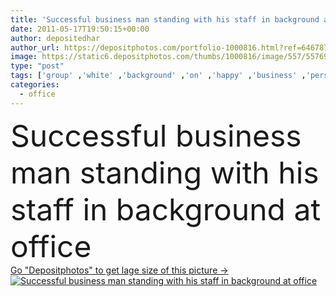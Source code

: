 ```yaml
---
title: 'Successful business man standing with his staff in background at office'
date: 2011-05-17T19:50:15+00:00
author: depositedhar
author_url: https://depositphotos.com/portfolio-1000816.html?ref=64678756
image: https://static6.depositphotos.com/thumbs/1000816/image/557/5576920/api_thumb_450.jpg?forcejpeg=true
type: "post"
tags: ['group' ,'white' ,'background' ,'on' ,'happy' ,'business' ,'person' ,'human' ,'girl' ,'female' ,'young' ,'people' ,'success' ,'fresh' ,'portrait' ,'smile' ,'board' ,'male' ,'face' ,'man' ,'modern' ,'blur' ,'corporate' ,'office' ,'woman' ,'communication' ,'working' ,'manager' ,'with' ,'professional' ,'businessman' ,'together' ,'looking' ,'leader' ,'lady' ,'in' ,'executive' ,'team' ,'worker' ,'positive' ,'standing' ,'mature' ,'senior' ,'At' ,'successful' ,'meeting' ,'staff' ,'businesswoman' ,'confident' ,'businesspeople' ]
categories: 
  - office
---
```

<div aling="center">
            <font size="60"> Successful business man standing with his staff in background at office</font>   
</div>
<div>
    <a href='https://static6.depositphotos.com/thumbs/1000816/image/557/5576920/api_thumb_450.jpg?forcejpeg=true?ref=64678756' target=_blank > Go "Depositphotos" to get lage size of this picture ->
        <img href='https://static6.depositphotos.com/thumbs/1000816/image/557/5576920/api_thumb_450.jpg?forcejpeg=true?ref=64678756' src='https://static6.depositphotos.com/1000816/557/i/950/depositphotos_5576920-stock-photo-successful-business-man-standing-with.jpg?forcejpeg=true' alt='Successful business man standing with his staff in background at office' >
    </a>
</div>
